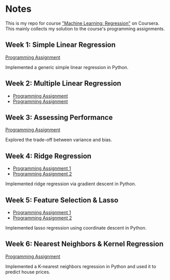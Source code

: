 # Notes

This is my repo for course ["Machine Learning: Regression"](https://www.coursera.org/learn/ml-regression) on Coursera. This mainly collects my solution to the course's programming assignments.

## Week 1: Simple Linear Regression

[Programming Assignment](https://github.com/ywang89/coursera_ml_regression/blob/master/week-1/week-1-simple-regression-assignment.ipynb)

Implemented a generic simple linear regression in Python.

## Week 2: Multiple Linear Regression

* [Programming Assignment](https://github.com/ywang89/coursera_ml_regression/blob/master/week-2/week-2-multiple-regression-assignment-1.ipynb)
* [Programming Assignment](https://github.com/ywang89/coursera_ml_regression/blob/master/week-2/week-2-multiple-regression-assignment-2.ipynb)

## Week 3: Assessing Performance

[Programming Assignment](https://github.com/ywang89/coursera_ml_regression/blob/master/week-3/week-3-polynomial-regression-assignment.ipynb)

Explored the trade-off between variance and bias.

## Week 4: Ridge Regression

* [Programming Assignment 1](https://github.com/ywang89/coursera_ml_regression/blob/master/week-4/week-4-ridge-regression-assignment-1.ipynb)
* [Programming Assignment 2](https://github.com/ywang89/coursera_ml_regression/blob/master/week-4/week-4-ridge-regression-assignment-2.ipynb)

Implemented ridge regression via gradient descent in Python.

## Week 5: Feature Selection & Lasso

* [Programming Assignment 1](https://github.com/ywang89/coursera_ml_regression/blob/master/week-5/week-5-lasso-assignment-1.ipynb)
* [Programming Assignment 2](https://github.com/ywang89/coursera_ml_regression/blob/master/week-5/week-5-lasso-assignment-2.ipynb)

Implemented lasso regression using coordinate descent in Python.

## Week 6: Nearest Neighbors & Kernel Regression

[Programming Assignment](https://github.com/ywang89/coursera_ml_regression/blob/master/week-6/week-6-local-regression-assignment.ipynb)

Implemented a K-nearest neighbors regression in Python and used it to predict house prices.

